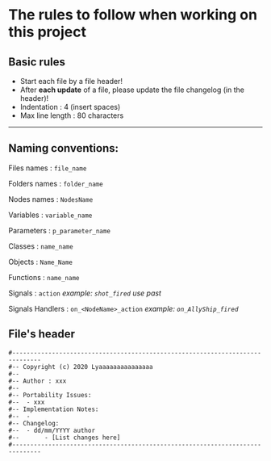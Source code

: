 # The rules to follow when working on this project

## Basic rules


- Start each file by a file header!
- After **each update** of a file, please update the file changelog (in the header)!
- Indentation     : 4 (insert spaces)
- Max line length : 80 characters

---

## Naming conventions:

Files names   : `file_name`

Folders names : `folder_name`

Nodes names   : `NodesName`

Variables     : `variable_name`

Parameters    : `p_parameter_name`

Classes       : `name_name`

Objects       : `Name_Name`

Functions     : `name_name`

Signals       : `action` *example: `shot_fired` use past*

Signals Handlers : `on_<NodeName>_action` *example: `on_AllyShip_fired`*

## File's header

```
#------------------------------------------------------------------------------
#-- Copyright (c) 2020 Lyaaaaaaaaaaaaaaa
#--
#-- Author : xxx
#--
#-- Portability Issues:
#--  - xxx
#-- Implementation Notes:
#--  - 
#-- Changelog:
#--  - dd/mm/YYYY author
#--       - [List changes here]
#------------------------------------------------------------------------------
```
